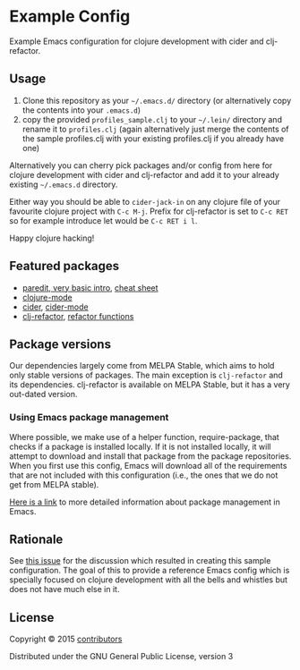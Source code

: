 # Example Config

Example Emacs configuration for clojure development with cider and clj-refactor.

## Usage

1. Clone this repository as your `~/.emacs.d/` directory (or alternatively copy the contents into your `.emacs.d`)
2. copy the provided `profiles_sample.clj` to your `~/.lein/` directory and rename it to `profiles.clj` (again alternatively just merge the contents of the sample profiles.clj with your existing profiles.clj if you already have one)

Alternatively you can cherry pick packages and/or config from here for clojure development with cider and clj-refactor and add it to your already existing `~/.emacs.d` directory.

Either way you should be able to `cider-jack-in` on any clojure file of your favourite clojure project with `C-c M-j`. Prefix for clj-refactor is set to `C-c RET` so for example introduce let would be `C-c RET i l`.

Happy clojure hacking!

## Featured packages

* [paredit, very basic intro](http://www.braveclojure.com/using-emacs-with-clojure/#5__Paredit), [cheat sheet](https://github.com/joelittlejohn/paredit-cheatsheet)
* [clojure-mode](https://github.com/clojure-emacs/clojure-mode)
* [cider](https://github.com/clojure-emacs/cider), [cider-mode](https://github.com/clojure-emacs/cider#cider-mode)
* [clj-refactor](https://github.com/clojure-emacs/clj-refactor.el), [refactor functions](https://github.com/clojure-emacs/clj-refactor.el#usage)

## Package versions

Our dependencies largely come from MELPA Stable, which aims to hold only stable versions of packages. The main exception is `clj-refactor` and its dependencies. clj-refactor is available on MELPA Stable, but it has a very out-dated version.

### Using Emacs package management

Where possible, we make use of a helper function, require-package, that checks if a package is installed locally. If it is not installed locally, it will attempt to download and install that package from the package repositories. When you first use this config, Emacs will download all of the requirements that are not included with this configuration (i.e., the ones that we do not get from MELPA stable).

[Here is a link](http://ergoemacs.org/emacs/emacs_package_system.html) to more detailed information about package management in Emacs.

## Rationale

See [this issue](https://github.com/clojure-emacs/clj-refactor.el/issues/110) for the discussion which resulted in creating this sample configuration. The goal of this to provide a reference Emacs config which is specially focused on clojure development with all the bells and whistles but does not have much else in it.

## License

Copyright © 2015 [contributors](https://github.com/clojure-emacs/example-config/graphs/contributors)

Distributed under the GNU General Public License, version 3

